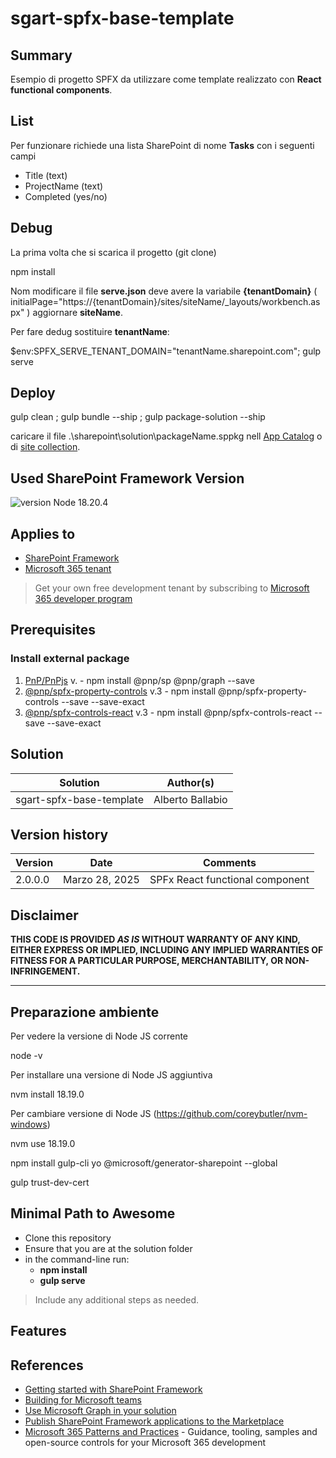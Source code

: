 # sgart-spfx-base-template

## Summary

Esempio di progetto SPFX da utilizzare come template realizzato con **React functional components**.


## List

Per funzionare richiede una  lista SharePoint di nome **Tasks** con i seguenti campi
- Title (text)
- ProjectName (text)
- Completed (yes/no)

## Debug

La prima volta che si scarica il progetto (git clone)

npm install

Nom modificare il file **serve.json** deve avere la variabile **{tenantDomain}** ( initialPage="https://{tenantDomain}/sites/siteName/_layouts/workbench.aspx" ) aggiornare **siteName**.

Per fare dedug sostituire **tenantName**:

 $env:SPFX_SERVE_TENANT_DOMAIN="tenantName.sharepoint.com"; gulp serve

## Deploy

gulp clean ; gulp bundle --ship ; gulp package-solution --ship

caricare il file .\sharepoint\solution\packageName.sppkg nell [App Catalog](https://tenantName-admin.sharepoint.com/_layouts/15/tenantAppCatalog.aspx) o di [site collection](https://tenantName.sharepoint.com/sites/siteName/AppCatalog).

## Used SharePoint Framework Version

![version](https://img.shields.io/badge/version-1.19.0-green.svg)
Node 18.20.4

## Applies to

- [SharePoint Framework](https://aka.ms/spfx)
- [Microsoft 365 tenant](https://docs.microsoft.com/en-us/sharepoint/dev/spfx/set-up-your-developer-tenant)

> Get your own free development tenant by subscribing to [Microsoft 365 developer program](http://aka.ms/o365devprogram)

## Prerequisites

### Install external package

1. [PnP/PnPjs](https://pnp.github.io/pnpjs/) v. - npm install @pnp/sp @pnp/graph --save
2. [@pnp/spfx-property-controls](https://pnp.github.io/sp-dev-fx-property-controls/) v.3 - npm install @pnp/spfx-property-controls --save --save-exact
3. [@pnp/spfx-controls-react](https://pnp.github.io/sp-dev-fx-controls-react/) v.3 - npm install @pnp/spfx-controls-react --save --save-exact

## Solution

| Solution                 | Author(s)         |
| ------------------------ | ----------------- |
| sgart-spfx-base-template | Alberto Ballabio  |

## Version history

| Version | Date             | Comments                        |
| ------- | ---------------- | ------------------------------- |
| 2.0.0.0 | Marzo 28, 2025   | SPFx React functional component |

## Disclaimer

**THIS CODE IS PROVIDED _AS IS_ WITHOUT WARRANTY OF ANY KIND, EITHER EXPRESS OR IMPLIED, INCLUDING ANY IMPLIED WARRANTIES OF FITNESS FOR A PARTICULAR PURPOSE, MERCHANTABILITY, OR NON-INFRINGEMENT.**

---

## Preparazione ambiente

Per vedere la versione di Node JS corrente

node -v

Per installare una versione di Node JS aggiuntiva

nvm install 18.19.0

Per cambiare versione di Node JS (https://github.com/coreybutler/nvm-windows)

nvm use 18.19.0

npm install gulp-cli yo @microsoft/generator-sharepoint --global

gulp trust-dev-cert

## Minimal Path to Awesome

- Clone this repository
- Ensure that you are at the solution folder
- in the command-line run:
  - **npm install**
  - **gulp serve**

> Include any additional steps as needed.

## Features

## References

- [Getting started with SharePoint Framework](https://docs.microsoft.com/en-us/sharepoint/dev/spfx/set-up-your-developer-tenant)
- [Building for Microsoft teams](https://docs.microsoft.com/en-us/sharepoint/dev/spfx/build-for-teams-overview)
- [Use Microsoft Graph in your solution](https://docs.microsoft.com/en-us/sharepoint/dev/spfx/web-parts/get-started/using-microsoft-graph-apis)
- [Publish SharePoint Framework applications to the Marketplace](https://docs.microsoft.com/en-us/sharepoint/dev/spfx/publish-to-marketplace-overview)
- [Microsoft 365 Patterns and Practices](https://aka.ms/m365pnp) - Guidance, tooling, samples and open-source controls for your Microsoft 365 development
